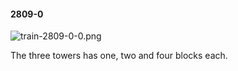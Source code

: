 #### 2809-0
![train-2809-0-0.png](https://github.com/lil-lab/nlvr/raw/master/nlvr/train/images/25/train-2809-0-0.png "train-2809-0-0.png")

The three towers has one, two and four blocks each.